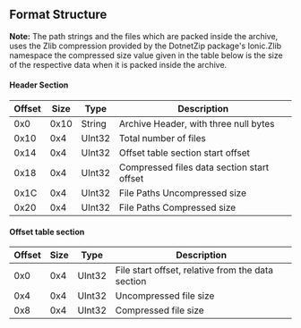 ## Format Structure

**Note:** The path strings and the files which are packed inside the archive, uses the Zlib compression provided by the DotnetZip package's Ionic.Zlib namespace
the compressed size value given in the table below is the size of the respective data when it is packed inside the archive.

#### Header Section
| Offset | Size | Type | Description |
| --- | --- | --- | --- |
| 0x0 | 0x10 | String | Archive Header, with three null bytes |
| 0x10 | 0x4 | UInt32 | Total number of files |
| 0x14 | 0x4 | UInt32 | Offset table section start offset |
| 0x18 | 0x4 | UInt32 | Compressed files data section start offset |
| 0x1C | 0x4 | UInt32 | File Paths Uncompressed size |
| 0x20 | 0x4 | UInt32 | File Paths Compressed size |

#### Offset table section
| Offset | Size | Type | Description |
| --- | --- | --- | --- |
| 0x0 | 0x4 | UInt32 | File start offset, relative from the data section |
| 0x4 | 0x4 | UInt32 | Uncompressed file size |
| 0x8 | 0x4 | UInt32 | Compressed file size |
